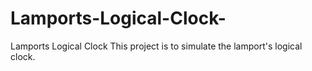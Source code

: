 # Lamports-Logical-Clock-
Lamports Logical Clock This project is to simulate the lamport's logical clock.
